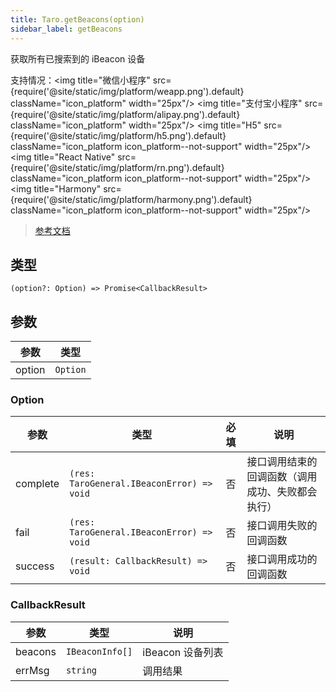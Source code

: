 ```yaml
---
title: Taro.getBeacons(option)
sidebar_label: getBeacons
---
```


获取所有已搜索到的 iBeacon 设备

支持情况：<img title="微信小程序" src={require('@site/static/img/platform/weapp.png').default} className="icon_platform" width="25px"/> <img title="支付宝小程序" src={require('@site/static/img/platform/alipay.png').default} className="icon_platform" width="25px"/> <img title="H5" src={require('@site/static/img/platform/h5.png').default} className="icon_platform icon_platform--not-support" width="25px"/> <img title="React Native" src={require('@site/static/img/platform/rn.png').default} className="icon_platform icon_platform--not-support" width="25px"/> <img title="Harmony" src={require('@site/static/img/platform/harmony.png').default} className="icon_platform icon_platform--not-support" width="25px"/>

> [参考文档](https://developers.weixin.qq.com/miniprogram/dev/api/device/ibeacon/wx.getBeacons.html)

## 类型

```tsx
(option?: Option) => Promise<CallbackResult>
```

## 参数

| 参数 | 类型 |
| --- | --- |
| option | `Option` |

### Option

| 参数 | 类型 | 必填 | 说明 |
| --- | --- | :---: | --- |
| complete | `(res: TaroGeneral.IBeaconError) => void` | 否 | 接口调用结束的回调函数（调用成功、失败都会执行） |
| fail | `(res: TaroGeneral.IBeaconError) => void` | 否 | 接口调用失败的回调函数 |
| success | `(result: CallbackResult) => void` | 否 | 接口调用成功的回调函数 |

### CallbackResult

| 参数 | 类型 | 说明 |
| --- | --- | --- |
| beacons | `IBeaconInfo[]` | iBeacon 设备列表 |
| errMsg | `string` | 调用结果 |
